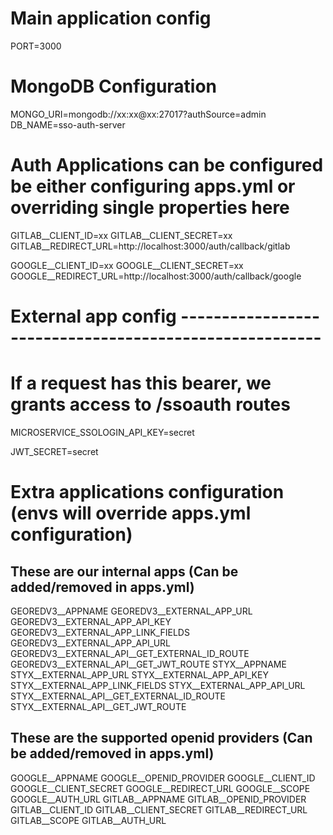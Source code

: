 # Main application config

PORT=3000

# MongoDB Configuration
MONGO_URI=mongodb://xx:xx@xx:27017?authSource=admin
DB_NAME=sso-auth-server

# Auth Applications can be configured be either configuring apps.yml or overriding single properties here

GITLAB__CLIENT_ID=xx
GITLAB__CLIENT_SECRET=xx
GITLAB__REDIRECT_URL=http://localhost:3000/auth/callback/gitlab

GOOGLE__CLIENT_ID=xx
GOOGLE__CLIENT_SECRET=xx
GOOGLE__REDIRECT_URL=http://localhost:3000/auth/callback/google

# External app config -------------------------------------------------------

# If a request has this bearer, we grants access to /ssoauth routes
MICROSERVICE_SSOLOGIN_API_KEY=secret

JWT_SECRET=secret



# Extra applications configuration (envs will override apps.yml configuration)

## These are our internal apps (Can be added/removed in apps.yml)
GEOREDV3__APPNAME
GEOREDV3__EXTERNAL_APP_URL
GEOREDV3__EXTERNAL_APP_API_KEY
GEOREDV3__EXTERNAL_APP_LINK_FIELDS
GEOREDV3__EXTERNAL_APP_API_URL
GEOREDV3__EXTERNAL_API__GET_EXTERNAL_ID_ROUTE
GEOREDV3__EXTERNAL_API__GET_JWT_ROUTE
STYX__APPNAME
STYX__EXTERNAL_APP_URL
STYX__EXTERNAL_APP_API_KEY
STYX__EXTERNAL_APP_LINK_FIELDS
STYX__EXTERNAL_APP_API_URL
STYX__EXTERNAL_API__GET_EXTERNAL_ID_ROUTE
STYX__EXTERNAL_API__GET_JWT_ROUTE

## These are the supported openid providers (Can be added/removed in apps.yml)
GOOGLE__APPNAME
GOOGLE__OPENID_PROVIDER
GOOGLE__CLIENT_ID
GOOGLE__CLIENT_SECRET
GOOGLE__REDIRECT_URL
GOOGLE__SCOPE
GOOGLE__AUTH_URL
GITLAB__APPNAME
GITLAB__OPENID_PROVIDER
GITLAB__CLIENT_ID
GITLAB__CLIENT_SECRET
GITLAB__REDIRECT_URL
GITLAB__SCOPE
GITLAB__AUTH_URL


